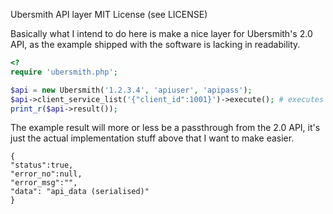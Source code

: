 Ubersmith API layer
MIT License (see LICENSE)

Basically what I intend to do here is make a nice layer for Ubersmith's 2.0 API, as the example shipped with the software is lacking in readability.

```php
<?
require 'ubersmith.php';

$api = new Ubersmith('1.2.3.4', 'apiuser', 'apipass');
$api->client_service_list('{"client_id":1001}')->execute(); # executes client.service_list
print_r($api->result());

```

The example result will more or less be a passthrough from the 2.0 API, it's just the actual implementation stuff above that I want to make easier.
```plain
{
"status":true,
"error_no":null,
"error_msg":"",
"data": "api_data (serialised)"
}
```
